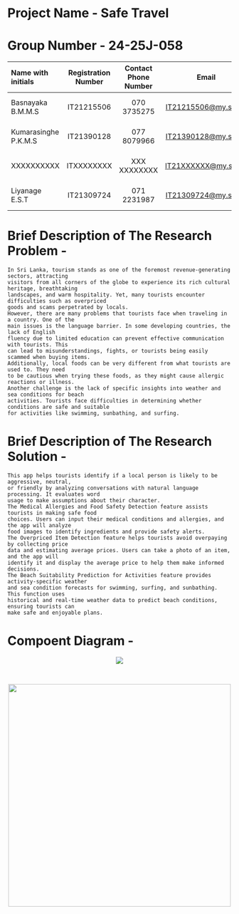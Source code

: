 

# Project Name - Safe Travel
# Group Number - 24-25J-058
| Name with initials | Registration Number | Contact Phone Number | Email                 | Badge         |
| :---               |     :---:           |          :---:       |         :---:         |       :---:   |
| Basnayaka B.M.M.S    | IT21215506          | 070 3735275          | IT21215506@my.sliit.lk| ![visitor badge](https://custom-icon-badges.demolab.com/badge/⭐-Leader-red)     |
| Kumarasinghe P.K.M.S | IT21390128          | 077 8079966          | IT21390128@my.sliit.lk| ![visitor badge](https://custom-icon-badges.demolab.com/badge/⭐-Member-green)   |
| XXXXXXXXXX           | ITXXXXXXXX          | XXX XXXXXXXX         | IT21XXXXXX@my.sliit.lk| ![visitor badge](https://custom-icon-badges.demolab.com/badge/⭐-Member-green)   |
| Liyanage E.S.T       | IT21309724          | 071 2231987          | IT21309724@my.sliit.lk| ![visitor badge](https://custom-icon-badges.demolab.com/badge/⭐-Member-green)   |                     


# Brief Description of  The Research Problem -
```
In Sri Lanka, tourism stands as one of the foremost revenue-generating sectors, attracting
visitors from all corners of the globe to experience its rich cultural heritage, breathtaking
landscapes, and warm hospitality. Yet, many tourists encounter difficulties such as overpriced
goods and scams perpetrated by locals.
However, there are many problems that tourists face when traveling in a country. One of the
main issues is the language barrier. In some developing countries, the lack of English
fluency due to limited education can prevent effective communication with tourists. This
can lead to misunderstandings, fights, or tourists being easily scammed when buying items.
Additionally, local foods can be very different from what tourists are used to. They need
to be cautious when trying these foods, as they might cause allergic reactions or illness.
Another challenge is the lack of specific insights into weather and sea conditions for beach
activities. Tourists face difficulties in determining whether conditions are safe and suitable
for activities like swimming, sunbathing, and surfing.
```

# Brief Description of  The Research Solution -
```
This app helps tourists identify if a local person is likely to be aggressive, neutral,
or friendly by analyzing conversations with natural language processing. It evaluates word
usage to make assumptions about their character.
The Medical Allergies and Food Safety Detection feature assists tourists in making safe food
choices. Users can input their medical conditions and allergies, and the app will analyze
food images to identify ingredients and provide safety alerts.
The Overpriced Item Detection feature helps tourists avoid overpaying by collecting price
data and estimating average prices. Users can take a photo of an item, and the app will
identify it and display the average price to help them make informed decisions.
The Beach Suitability Prediction for Activities feature provides activity-specific weather
and sea condition forecasts for swimming, surfing, and sunbathing. This function uses
historical and real-time weather data to predict beach conditions, ensuring tourists can
make safe and enjoyable plans.

```

# Compoent Diagram - 

<p align="center">
   <img src ="https://github.com/user-attachments/assets/e7a9bb66-f0cd-4238-a810-6d4b75f8b090">

</p>

<br>
 <p align="center">
<img src="https://user-images.githubusercontent.com/74038190/212749447-bfb7e725-6987-49d9-ae85-2015e3e7cc41.gif" width="500">
<p align="center">
